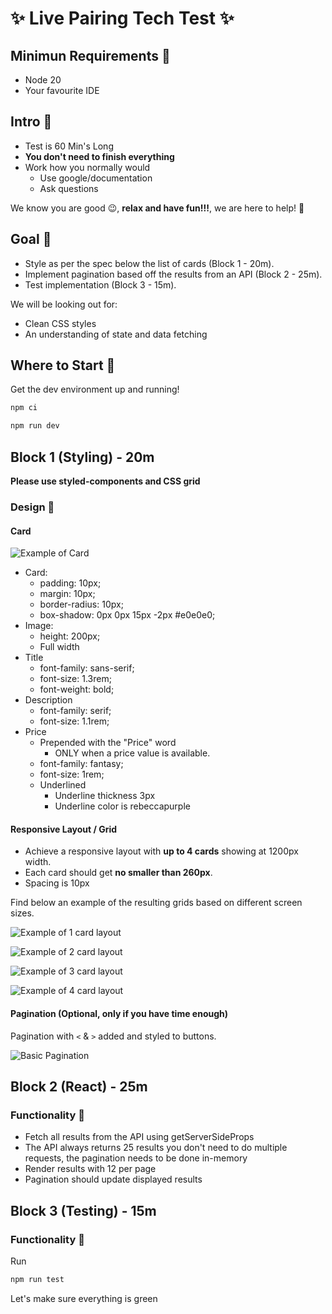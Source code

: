 # ✨ Live Pairing Tech Test ✨

## Minimun Requirements 📣

- Node 20
- Your favourite IDE

## Intro 📣

- Test is 60 Min's Long
- **You don't need to finish everything**
- Work how you normally would
  - Use google/documentation
  - Ask questions

We know you are good 😉, **relax and have fun!!!**, we are here to help! 🎉

## Goal 🏁

- Style as per the spec below the list of cards (Block 1 - 20m).
- Implement pagination based off the results from an API (Block 2 - 25m).
- Test implementation (Block 3 - 15m).

We will be looking out for:

- Clean CSS styles
- An understanding of state and data fetching

## Where to Start 🌠

Get the dev environment up and running!

```bash
npm ci
```

```bash
npm run dev
```

## Block 1 (Styling) - 20m

**Please use styled-components and CSS grid**

### Design 🎨

#### Card

![Example of Card](./readme-images/card-example.png)

- Card:
  - padding: 10px;
  - margin: 10px;
  - border-radius: 10px;
  - box-shadow: 0px 0px 15px -2px #e0e0e0;
- Image:
  - height: 200px;
  - Full width
- Title
  - font-family: sans-serif;
  - font-size: 1.3rem;
  - font-weight: bold;
- Description
  - font-family: serif;
  - font-size: 1.1rem;
- Price
  - Prepended with the "Price" word
    - ONLY when a price value is available.
  - font-family: fantasy;
  - font-size: 1rem;
  - Underlined
    - Underline thickness 3px
    - Underline color is rebeccapurple

#### Responsive Layout / Grid

- Achieve a responsive layout with **up to 4 cards** showing at 1200px width.
- Each card should get **no smaller than 260px**.
- Spacing is 10px

Find below an example of the resulting grids based on different screen sizes.

![Example of 1 card layout](./readme-images/1-card-layout.png)

![Example of 2 card layout](./readme-images/2-card-layout.png)

![Example of 3 card layout](./readme-images/3-card-layout.png)

![Example of 4 card layout](./readme-images/4-card-layout.png)

#### Pagination (Optional, only if you have time enough)

Pagination with `<` & `>` added and styled to buttons.

![Basic Pagination](./readme-images/basic-pagination.png)

## Block 2 (React) - 25m

### Functionality 🤖

- Fetch all results from the API using getServerSideProps
- The API always returns 25 results you don't need to do multiple requests, the pagination needs to be done in-memory
- Render results with 12 per page
- Pagination should update displayed results

## Block 3 (Testing) - 15m

### Functionality 🤖

Run

```bash
npm run test
```

Let's make sure everything is green

